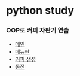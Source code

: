 # python study

### OOP로 커피 자판기 연습
- [메인](16_oop_coffee_machine/main.py)
- [메뉴판](16_oop_coffee_machine/menu.py)
- [커피 생성](16_oop_coffee_machine/coffee_maker.py)
- [동전](16_oop_coffee_machine/money_machine.py)